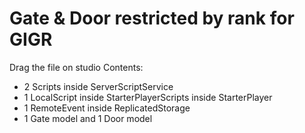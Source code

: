 # Gate & Door restricted by rank for GIGR
Drag the file on studio
Contents:
- 2 Scripts inside ServerScriptService
- 1 LocalScript inside StarterPlayerScripts inside StarterPlayer
- 1 RemoteEvent inside ReplicatedStorage
- 1 Gate model and 1 Door model
